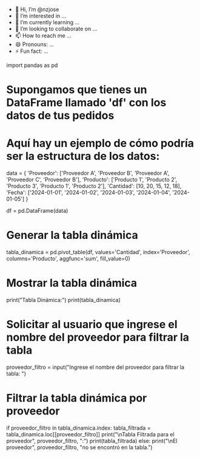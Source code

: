 - 👋 Hi, I’m @nzjose
- 👀 I’m interested in ...
- 🌱 I’m currently learning ...
- 💞️ I’m looking to collaborate on ...
- 📫 How to reach me ...
- 😄 Pronouns: ...
- ⚡ Fun fact: ...

<!---
nzjose/nzjose is a ✨ special ✨ repository because its `README.md` (this file) appears on your GitHub profile.
You can click the Preview link to take a look at your changes.
--->
import pandas as pd

# Supongamos que tienes un DataFrame llamado 'df' con los datos de tus pedidos
# Aquí hay un ejemplo de cómo podría ser la estructura de los datos:
data = {
    'Proveedor': ['Proveedor A', 'Proveedor B', 'Proveedor A', 'Proveedor C', 'Proveedor B'],
    'Producto': ['Producto 1', 'Producto 2', 'Producto 3', 'Producto 1', 'Producto 2'],
    'Cantidad': [10, 20, 15, 12, 18],
    'Fecha': ['2024-01-01', '2024-01-02', '2024-01-03', '2024-01-04', '2024-01-05']
}

df = pd.DataFrame(data)

# Generar la tabla dinámica
tabla_dinamica = pd.pivot_table(df, values='Cantidad', index='Proveedor', columns='Producto', aggfunc='sum', fill_value=0)

# Mostrar la tabla dinámica
print("Tabla Dinámica:")
print(tabla_dinamica)

# Solicitar al usuario que ingrese el nombre del proveedor para filtrar la tabla
proveedor_filtro = input("Ingrese el nombre del proveedor para filtrar la tabla: ")

# Filtrar la tabla dinámica por proveedor
if proveedor_filtro in tabla_dinamica.index:
    tabla_filtrada = tabla_dinamica.loc[[proveedor_filtro]]
    print("\nTabla Filtrada para el proveedor", proveedor_filtro, ":")
    print(tabla_filtrada)
else:
    print("\nEl proveedor", proveedor_filtro, "no se encontró en la tabla.")
